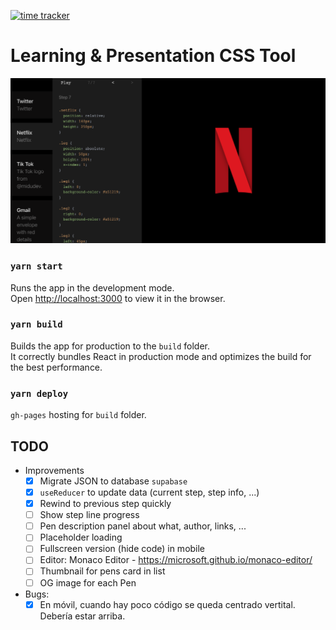 [![time tracker](https://wakatime.com/badge/github/manumorante/css.learn.svg)](https://wakatime.com/badge/github/manumorante/css.learn)

# Learning & Presentation CSS Tool

![](public/csspen_og.png)


### `yarn start`

Runs the app in the development mode.<br />
Open [http://localhost:3000](http://localhost:3000) to view it in the browser.

### `yarn build`

Builds the app for production to the `build` folder.<br />
It correctly bundles React in production mode and optimizes the build for the best performance.

### `yarn deploy`

`gh-pages` hosting for `build` folder.

## TODO

- Improvements
  - [x] Migrate JSON to database `supabase`
  - [x] `useReducer` to update data (current step, step info, ...)
  - [x] Rewind to previous step quickly
  - [ ] Show step line progress
  - [ ] Pen description panel about what, author, links, ...
  - [ ] Placeholder loading
  - [ ] Fullscreen version (hide code) in mobile
  - [ ] Editor: Monaco Editor - https://microsoft.github.io/monaco-editor/
  - [ ] Thumbnail for pens card in list
  - [ ] OG image for each Pen
- Bugs:
  - [x] En móvil, cuando hay poco código se queda centrado vertital. Debería estar arriba.
